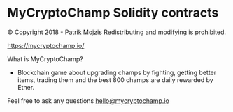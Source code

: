 # MyCryptoChamp Solidity contracts

© Copyright 2018 - Patrik Mojzis
Redistributing and modifying is prohibited.
		
https://mycryptochamp.io/

What is MyCryptoChamp?
- Blockchain game about upgrading champs by fighting, getting better items,
trading them and the best 800 champs are daily rewarded by Ether.

Feel free to ask any questions
hello@mycryptochamp.io
